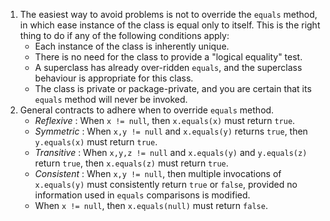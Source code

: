 1. The easiest way to avoid problems is not to override the `equals` method, in which ease instance of the class is equal only to itself. This is the right thing to do if any of the following conditions apply:      
    - Each instance of the class is inherently unique.
    - There is no need for the class to provide a "logical equality" test.
    - A superclass has already over-ridden `equals`, and the superclass behaviour is appropriate for this class.
    - The class is private or package-private, and you are certain that its `equals` method will never be invoked. 
2. General contracts to adhere when to override `equals` method.
    - *Reflexive* : When `x != null`, then `x.equals(x)` must return `true`.
    - *Symmetric* : When `x,y != null` and `x.equals(y)` returns `true`, then `y.equals(x)` must return `true`.
    - *Transitive* : When `x,y,z != null` and `x.equals(y)` and `y.equals(z)` return `true`, then `x.equals(z)` must return `true`. 
    - *Consistent* : When `x,y != null`, then multiple invocations of `x.equals(y)` must consistently return `true` or `false`, provided no information used in `equals` comparisons is modified.
    - When `x != null`, then `x.equals(null)` must return `false`.
       